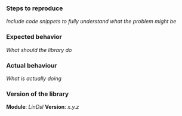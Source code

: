 ### Steps to reproduce

_Include code snippets to fully understand what the problem might be_

### Expected behavior

_What should the library do_

### Actual behaviour

_What is actually doing_

### Version of the library

**Module**: _LinDsl_
**Version**: _x.y.z_